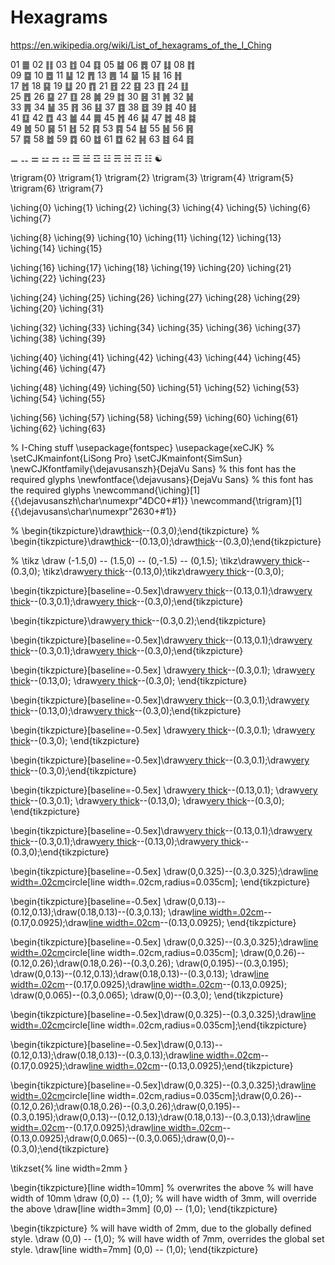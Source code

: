 # Hexagrams


https://en.wikipedia.org/wiki/List_of_hexagrams_of_the_I_Ching

01 ䷀	02 ䷁	03 ䷂	04 ䷃	05 ䷄	06 ䷅	07 ䷆	08 ䷇	 
09 ䷈	10 ䷉	11 ䷊	12 ䷋	13 ䷌	14 ䷍	15 ䷎	16 ䷏  
17 ䷐	18 ䷑	19 ䷒	20 ䷓	21 ䷔	22 ䷕	23 ䷖	24 ䷗	 
25 ䷘	26 ䷙	27 ䷚	28 ䷛	29 ䷜	30 ䷝	31 ䷞	32 ䷟  
33 ䷠	34 ䷡	35 ䷢	36 ䷣	37 ䷤	38 ䷥	39 ䷦	40 ䷧	 
41 ䷨	42 ䷩	43 ䷪	44 ䷫	45 ䷬	46 ䷭	47 ䷮	48 ䷯  
49 ䷰	50 ䷱	51 ䷲	52 ䷳	53 ䷴	54 ䷵	55 ䷶	56 ䷷	 
57 ䷸	58 ䷹	59 ䷺	60 ䷻	61 ䷼	62 ䷽	63 ䷾	64 ䷿



⚊ ⚋ ⚌ ⚍ ⚎ ⚏
☰ ☱ ☲ ☳ ☴ ☵ ☶ ☷ 
☯


\trigram{0} \trigram{1} \trigram{2} \trigram{3}
\trigram{4} \trigram{5} \trigram{6} \trigram{7}


\iching{0}
\iching{1}
\iching{2}
\iching{3}
\iching{4}
\iching{5}
\iching{6}
\iching{7}

\iching{8}
\iching{9}
\iching{10}
\iching{11}
\iching{12}
\iching{13}
\iching{14}
\iching{15}

\iching{16}
\iching{17}
\iching{18}
\iching{19}
\iching{20}
\iching{21}
\iching{22}
\iching{23}

\iching{24}
\iching{25}
\iching{26}
\iching{27}
\iching{28}
\iching{29}
\iching{20}
\iching{31}

\iching{32}
\iching{33}
\iching{34}
\iching{35}
\iching{36}
\iching{37}
\iching{38}
\iching{39}

\iching{40}
\iching{41}
\iching{42}
\iching{43}
\iching{44}
\iching{45}
\iching{46}
\iching{47}

\iching{48}
\iching{49}
\iching{50}
\iching{51}
\iching{52}
\iching{53}
\iching{54}
\iching{55}

\iching{56}
\iching{57}
\iching{58}
\iching{59}
\iching{60}
\iching{61}
\iching{62}
\iching{63}

% I-Ching stuff
\usepackage{fontspec}
\usepackage{xeCJK}
% \setCJKmainfont{LiSong Pro}
\setCJKmainfont{SimSun}
\newCJKfontfamily{\dejavusanszh}{DejaVu Sans} % this font has the required glyphs
\newfontface{\dejavusans}{DejaVu Sans} % this font has the required glyphs
\newcommand{\iching}[1]{{\dejavusanszh\char\numexpr"4DC0+#1}}
\newcommand{\trigram}[1]{{\dejavusans\char\numexpr"2630+#1}}



% \begin{tikzpicture}\draw[thick](0,0)--(0.3,0);\end{tikzpicture}
% \begin{tikzpicture}\draw[thick](0,0)--(0.13,0);\draw[thick](0.17,0)--(0.3,0);\end{tikzpicture}

% \tikz \draw (-1.5,0) -- (1.5,0) -- (0,-1.5) -- (0,1.5);
\tikz\draw[very thick](0,0)--(0.3,0);
\tikz\draw[very thick](0,0)--(0.13,0);\tikz\draw[very thick](0.17,0)--(0.3,0);

\begin{tikzpicture}[baseline=-0.5ex]\draw[very thick](0,0.1)--(0.13,0.1);\draw[very thick](0.17,0.1)--(0.3,0.1);\draw[very thick](0,0)--(0.3,0);\end{tikzpicture}

\begin{tikzpicture}\draw[very thick](0,0.2)--(0.3,0.2);\end{tikzpicture}


\begin{tikzpicture}[baseline=-0.5ex]\draw[very thick](0,0.1)--(0.13,0.1);\draw[very thick](0.17,0.1)--(0.3,0.1);\draw[very thick](0,0)--(0.3,0);\end{tikzpicture}


\begin{tikzpicture}[baseline=-0.5ex]
  \draw[very thick](0,0.1)--(0.3,0.1);
  \draw[very thick](0,0)--(0.13,0);
  \draw[very thick](0.17,0)--(0.3,0);
\end{tikzpicture}


\begin{tikzpicture}[baseline=-0.5ex]\draw[very thick](0,0.1)--(0.3,0.1);\draw[very thick](0,0)--(0.13,0);\draw[very thick](0.17,0)--(0.3,0);\end{tikzpicture}


\begin{tikzpicture}[baseline=-0.5ex]
  \draw[very thick](0,0.1)--(0.3,0.1);
  \draw[very thick](0,0)--(0.3,0);
\end{tikzpicture}

\begin{tikzpicture}[baseline=-0.5ex]\draw[very thick](0,0.1)--(0.3,0.1);\draw[very thick](0,0)--(0.3,0);\end{tikzpicture}

\begin{tikzpicture}[baseline=-0.5ex]
  \draw[very thick](0,0.1)--(0.13,0.1);
  \draw[very thick](0.17,0.1)--(0.3,0.1);
  \draw[very thick](0,0)--(0.13,0);
  \draw[very thick](0.17,0)--(0.3,0);
\end{tikzpicture}

\begin{tikzpicture}[baseline=-0.5ex]\draw[very thick](0,0.1)--(0.13,0.1);\draw[very thick](0.17,0.1)--(0.3,0.1);\draw[very thick](0,0)--(0.13,0);\draw[very thick](0.17,0)--(0.3,0);\end{tikzpicture}


\begin{tikzpicture}[baseline=-0.5ex]
  \draw(0,0.325)--(0.3,0.325);\draw[line width=.02cm](0.15,0.325)circle[line width=.02cm,radius=0.035cm];
\end{tikzpicture}

\begin{tikzpicture}[baseline=-0.5ex]
  \draw(0,0.13)--(0.12,0.13);\draw(0.18,0.13)--(0.3,0.13);
  \draw[line width=.02cm](0.13,0.165)--(0.17,0.0925);\draw[line width=.02cm](0.17,0.165)--(0.13,0.0925);
\end{tikzpicture}

\begin{tikzpicture}[baseline=-0.5ex]
  \draw(0,0.325)--(0.3,0.325);\draw[line width=.02cm](0.15,0.325)circle[line width=.02cm,radius=0.035cm];
  \draw(0,0.26)--(0.12,0.26);\draw(0.18,0.26)--(0.3,0.26);
  \draw(0,0.195)--(0.3,0.195);
  \draw(0,0.13)--(0.12,0.13);\draw(0.18,0.13)--(0.3,0.13);
  \draw[line width=.02cm](0.13,0.165)--(0.17,0.0925);\draw[line width=.02cm](0.17,0.165)--(0.13,0.0925);
  \draw(0,0.065)--(0.3,0.065);
  \draw(0,0)--(0.3,0);
\end{tikzpicture}

\begin{tikzpicture}[baseline=-0.5ex]\draw(0,0.325)--(0.3,0.325);\draw[line width=.02cm](0.15,0.325)circle[line width=.02cm,radius=0.035cm];\end{tikzpicture}

\begin{tikzpicture}[baseline=-0.5ex]\draw(0,0.13)--(0.12,0.13);\draw(0.18,0.13)--(0.3,0.13);\draw[line width=.02cm](0.13,0.165)--(0.17,0.0925);\draw[line width=.02cm](0.17,0.165)--(0.13,0.0925);\end{tikzpicture}

\begin{tikzpicture}[baseline=-0.5ex]\draw(0,0.325)--(0.3,0.325);\draw[line width=.02cm](0.15,0.325)circle[line width=.02cm,radius=0.035cm];\draw(0,0.26)--(0.12,0.26);\draw(0.18,0.26)--(0.3,0.26);\draw(0,0.195)--(0.3,0.195);\draw(0,0.13)--(0.12,0.13);\draw(0.18,0.13)--(0.3,0.13);\draw[line width=.02cm](0.13,0.165)--(0.17,0.0925);\draw[line width=.02cm](0.17,0.165)--(0.13,0.0925);\draw(0,0.065)--(0.3,0.065);\draw(0,0)--(0.3,0);\end{tikzpicture}


\tikzset{%
    line width=2mm
}

\begin{tikzpicture}[line width=10mm] % overwrites the above
  % will have width of 10mm
  \draw (0,0) -- (1,0);
  % will have width of 3mm, will override the above
  \draw[line width=3mm] (0,0) -- (1,0);
\end{tikzpicture}

\begin{tikzpicture}
  % will have width of 2mm, due to the globally defined style.
  \draw (0,0) -- (1,0);
  % will have width of 7mm, overrides the global set style.
  \draw[line width=7mm] (0,0) -- (1,0);
\end{tikzpicture}